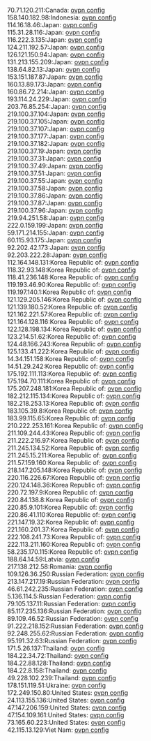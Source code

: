 70.71.120.211:Canada: [ovpn config](vpn/70_71_120_211.ovpn)  
158.140.182.98:Indonesia: [ovpn config](vpn/158_140_182_98.ovpn)  
114.16.18.46:Japan: [ovpn config](vpn/114_16_18_46.ovpn)  
115.31.28.116:Japan: [ovpn config](vpn/115_31_28_116.ovpn)  
116.222.3.135:Japan: [ovpn config](vpn/116_222_3_135.ovpn)  
124.211.192.57:Japan: [ovpn config](vpn/124_211_192_57.ovpn)  
126.121.150.94:Japan: [ovpn config](vpn/126_121_150_94.ovpn)  
131.213.155.209:Japan: [ovpn config](vpn/131_213_155_209.ovpn)  
138.64.82.13:Japan: [ovpn config](vpn/138_64_82_13.ovpn)  
153.151.187.87:Japan: [ovpn config](vpn/153_151_187_87.ovpn)  
160.13.89.173:Japan: [ovpn config](vpn/160_13_89_173.ovpn)  
160.86.72.214:Japan: [ovpn config](vpn/160_86_72_214.ovpn)  
193.114.24.229:Japan: [ovpn config](vpn/193_114_24_229.ovpn)  
203.76.85.254:Japan: [ovpn config](vpn/203_76_85_254.ovpn)  
219.100.37.104:Japan: [ovpn config](vpn/219_100_37_104.ovpn)  
219.100.37.105:Japan: [ovpn config](vpn/219_100_37_105.ovpn)  
219.100.37.107:Japan: [ovpn config](vpn/219_100_37_107.ovpn)  
219.100.37.177:Japan: [ovpn config](vpn/219_100_37_177.ovpn)  
219.100.37.182:Japan: [ovpn config](vpn/219_100_37_182.ovpn)  
219.100.37.19:Japan: [ovpn config](vpn/219_100_37_19.ovpn)  
219.100.37.31:Japan: [ovpn config](vpn/219_100_37_31.ovpn)  
219.100.37.49:Japan: [ovpn config](vpn/219_100_37_49.ovpn)  
219.100.37.51:Japan: [ovpn config](vpn/219_100_37_51.ovpn)  
219.100.37.55:Japan: [ovpn config](vpn/219_100_37_55.ovpn)  
219.100.37.58:Japan: [ovpn config](vpn/219_100_37_58.ovpn)  
219.100.37.86:Japan: [ovpn config](vpn/219_100_37_86.ovpn)  
219.100.37.87:Japan: [ovpn config](vpn/219_100_37_87.ovpn)  
219.100.37.96:Japan: [ovpn config](vpn/219_100_37_96.ovpn)  
219.94.251.58:Japan: [ovpn config](vpn/219_94_251_58.ovpn)  
222.0.159.199:Japan: [ovpn config](vpn/222_0_159_199.ovpn)  
59.171.214.155:Japan: [ovpn config](vpn/59_171_214_155.ovpn)  
60.115.93.175:Japan: [ovpn config](vpn/60_115_93_175.ovpn)  
92.202.42.173:Japan: [ovpn config](vpn/92_202_42_173.ovpn)  
92.203.222.28:Japan: [ovpn config](vpn/92_203_222_28.ovpn)  
112.164.148.131:Korea Republic of: [ovpn config](vpn/112_164_148_131.ovpn)  
118.32.93.148:Korea Republic of: [ovpn config](vpn/118_32_93_148.ovpn)  
118.41.236.148:Korea Republic of: [ovpn config](vpn/118_41_236_148.ovpn)  
119.193.46.90:Korea Republic of: [ovpn config](vpn/119_193_46_90.ovpn)  
119.197.140.1:Korea Republic of: [ovpn config](vpn/119_197_140_1.ovpn)  
121.129.205.146:Korea Republic of: [ovpn config](vpn/121_129_205_146.ovpn)  
121.139.180.52:Korea Republic of: [ovpn config](vpn/121_139_180_52.ovpn)  
121.162.221.57:Korea Republic of: [ovpn config](vpn/121_162_221_57.ovpn)  
121.164.128.116:Korea Republic of: [ovpn config](vpn/121_164_128_116.ovpn)  
122.128.198.134:Korea Republic of: [ovpn config](vpn/122_128_198_134.ovpn)  
123.214.51.62:Korea Republic of: [ovpn config](vpn/123_214_51_62.ovpn)  
124.48.166.243:Korea Republic of: [ovpn config](vpn/124_48_166_243.ovpn)  
125.133.41.222:Korea Republic of: [ovpn config](vpn/125_133_41_222.ovpn)  
14.34.151.158:Korea Republic of: [ovpn config](vpn/14_34_151_158.ovpn)  
14.51.29.242:Korea Republic of: [ovpn config](vpn/14_51_29_242.ovpn)  
175.192.111.113:Korea Republic of: [ovpn config](vpn/175_192_111_113.ovpn)  
175.194.70.111:Korea Republic of: [ovpn config](vpn/175_194_70_111.ovpn)  
175.207.248.181:Korea Republic of: [ovpn config](vpn/175_207_248_181.ovpn)  
182.212.115.134:Korea Republic of: [ovpn config](vpn/182_212_115_134.ovpn)  
182.218.253.13:Korea Republic of: [ovpn config](vpn/182_218_253_13.ovpn)  
183.105.39.8:Korea Republic of: [ovpn config](vpn/183_105_39_8.ovpn)  
183.99.115.65:Korea Republic of: [ovpn config](vpn/183_99_115_65.ovpn)  
210.222.253.161:Korea Republic of: [ovpn config](vpn/210_222_253_161.ovpn)  
211.109.244.43:Korea Republic of: [ovpn config](vpn/211_109_244_43.ovpn)  
211.222.216.97:Korea Republic of: [ovpn config](vpn/211_222_216_97.ovpn)  
211.245.134.52:Korea Republic of: [ovpn config](vpn/211_245_134_52.ovpn)  
211.245.15.211:Korea Republic of: [ovpn config](vpn/211_245_15_211.ovpn)  
211.57.159.160:Korea Republic of: [ovpn config](vpn/211_57_159_160.ovpn)  
218.147.205.148:Korea Republic of: [ovpn config](vpn/218_147_205_148.ovpn)  
220.116.226.67:Korea Republic of: [ovpn config](vpn/220_116_226_67.ovpn)  
220.124.148.36:Korea Republic of: [ovpn config](vpn/220_124_148_36.ovpn)  
220.72.197.9:Korea Republic of: [ovpn config](vpn/220_72_197_9.ovpn)  
220.84.138.8:Korea Republic of: [ovpn config](vpn/220_84_138_8.ovpn)  
220.85.9.101:Korea Republic of: [ovpn config](vpn/220_85_9_101.ovpn)  
220.86.41.110:Korea Republic of: [ovpn config](vpn/220_86_41_110.ovpn)  
221.147.19.32:Korea Republic of: [ovpn config](vpn/221_147_19_32.ovpn)  
221.160.201.37:Korea Republic of: [ovpn config](vpn/221_160_201_37.ovpn)  
222.108.241.73:Korea Republic of: [ovpn config](vpn/222_108_241_73.ovpn)  
222.113.211.160:Korea Republic of: [ovpn config](vpn/222_113_211_160.ovpn)  
58.235.170.115:Korea Republic of: [ovpn config](vpn/58_235_170_115.ovpn)  
188.64.14.59:Latvia: [ovpn config](vpn/188_64_14_59.ovpn)  
217.138.212.58:Romania: [ovpn config](vpn/217_138_212_58.ovpn)  
109.126.36.250:Russian Federation: [ovpn config](vpn/109_126_36_250.ovpn)  
213.147.217.19:Russian Federation: [ovpn config](vpn/213_147_217_19.ovpn)  
46.61.242.235:Russian Federation: [ovpn config](vpn/46_61_242_235.ovpn)  
5.136.114.5:Russian Federation: [ovpn config](vpn/5_136_114_5.ovpn)  
79.105.137.11:Russian Federation: [ovpn config](vpn/79_105_137_11.ovpn)  
85.117.235.136:Russian Federation: [ovpn config](vpn/85_117_235_136.ovpn)  
89.109.46.52:Russian Federation: [ovpn config](vpn/89_109_46_52.ovpn)  
91.222.218.152:Russian Federation: [ovpn config](vpn/91_222_218_152.ovpn)  
92.248.255.62:Russian Federation: [ovpn config](vpn/92_248_255_62.ovpn)  
95.191.32.63:Russian Federation: [ovpn config](vpn/95_191_32_63.ovpn)  
171.5.26.137:Thailand: [ovpn config](vpn/171_5_26_137.ovpn)  
184.22.34.72:Thailand: [ovpn config](vpn/184_22_34_72.ovpn)  
184.22.88.128:Thailand: [ovpn config](vpn/184_22_88_128.ovpn)  
184.22.8.158:Thailand: [ovpn config](vpn/184_22_8_158.ovpn)  
49.228.102.239:Thailand: [ovpn config](vpn/49_228_102_239.ovpn)  
178.151.119.51:Ukraine: [ovpn config](vpn/178_151_119_51.ovpn)  
172.249.150.80:United States: [ovpn config](vpn/172_249_150_80.ovpn)  
24.113.155.136:United States: [ovpn config](vpn/24_113_155_136.ovpn)  
47.147.206.159:United States: [ovpn config](vpn/47_147_206_159.ovpn)  
47.154.109.161:United States: [ovpn config](vpn/47_154_109_161.ovpn)  
73.165.60.223:United States: [ovpn config](vpn/73_165_60_223.ovpn)  
42.115.13.129:Viet Nam: [ovpn config](vpn/42_115_13_129.ovpn)  
